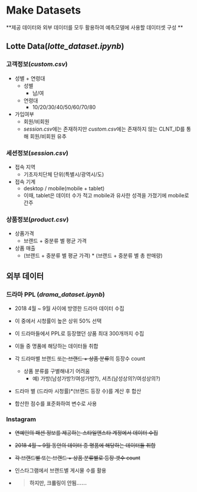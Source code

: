 # Make Datasets

**제공 데이터와 외부 데이터를 모두 활용하여 예측모델에 사용할 데이터셋 구성 **

## Lotte Data(*lotte_dataset.ipynb*)

### 고객정보(*custom.csv*)

- 성별 + 연령대
  - 성별
    - 남/여
  - 연령대
    - 10/20/30/40/50/60/70/80
- 가입여부
  - 회원/비회원
  - *session.csv*에는 존재하지만 *custom.csv*에는 존재하지 않는 CLNT_ID를 통해 회원/비회원 유추 

### 세션정보(*session.csv*)

- 접속 지역
  - 기초자치단체 단위(특별시/광역시/도)
- 접속 기계
  - desktop / mobile(mobile + tablet)   
  - 이때, tablet은 데이터 수가 적고 mobile과 유사한 성격을 가졌기에 mobile로 간주

### 상품정보(*product.csv*)

- 상품가격
  - 브랜드 + 중분류 별 평균 가격
- 상품 매출 
  - (브랜드 + 중분류 별 평균 가격) * (브랜드 + 중분류 별 총 판매량)



## 외부 데이터

### 드라마 PPL (*drama_dataset.ipynb*)

- 2018 4월 ~ 9월 사이에 방영한 드라마 데이터 수집
- 이 중에서 시청률이 높은 상위 50% 선택
- 이 드라마들에서 PPL로 등장했던 상품 최대 300개까지 수집

- 이들 중 명품에 해당하는 데이터들 취합
- 각 드라마별 브랜드 ~~또는 브랜드 + 상품 분류~~의 등장수 count
  - 상품 분류를 구별해내기 어려움
    - 예) 가방(남성가방?/여성가방?), 셔츠(남성상의?/여성상의?)
- 드라마 별 (드라마 시청률)*(브랜드 등장 수)를 계산 후 합산
- 합산한 점수를 표준화하여 변수로 사용



### Instagram

- ~~연예인의 패션 정보를 제공하는 스타일앤스타 계정에서 데이터 수집~~
- ~~2018 4월 ~ 9월 동안의 데이터 중 명품에 해당하는 데이터들 취합~~
- ~~각 브랜드별 또는 브랜드 + 상품 분류별로 등장 갯수 count~~

- 인스타그램에서 브랜드별 게시물 수를 활용

- > **하지만, 크롤링이 안됨......**

